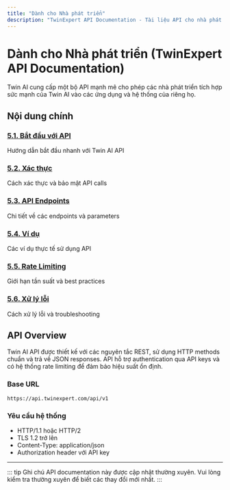 ```yaml
---
title: "Dành cho Nhà phát triển"
description: "TwinExpert API Documentation - Tài liệu API cho nhà phát triển"
---
```


# Dành cho Nhà phát triển (TwinExpert API Documentation)

Twin AI cung cấp một bộ API mạnh mẽ cho phép các nhà phát triển tích hợp sức mạnh của Twin AI vào các ứng dụng và hệ thống của riêng họ.

## Nội dung chính

<div class="grid-container">
  <div class="grid-item">
    <h3><a href="./getting-started">5.1. Bắt đầu với API</a></h3>
    <p>Hướng dẫn bắt đầu nhanh với Twin AI API</p>
  </div>
  
  <div class="grid-item">
    <h3><a href="./authentication">5.2. Xác thực</a></h3>
    <p>Cách xác thực và bảo mật API calls</p>
  </div>
  
  <div class="grid-item">
    <h3><a href="./endpoints">5.3. API Endpoints</a></h3>
    <p>Chi tiết về các endpoints và parameters</p>
  </div>
  
  <div class="grid-item">
    <h3><a href="./examples">5.4. Ví dụ</a></h3>
    <p>Các ví dụ thực tế sử dụng API</p>
  </div>
  
  <div class="grid-item">
    <h3><a href="./rate-limiting">5.5. Rate Limiting</a></h3>
    <p>Giới hạn tần suất và best practices</p>
  </div>
  
  <div class="grid-item">
    <h3><a href="./error-handling">5.6. Xử lý lỗi</a></h3>
    <p>Cách xử lý lỗi và troubleshooting</p>
  </div>
</div>

## API Overview

Twin AI API được thiết kế với các nguyên tắc REST, sử dụng HTTP methods chuẩn và trả về JSON responses. API hỗ trợ authentication qua API keys và có hệ thống rate limiting để đảm bảo hiệu suất ổn định.

### Base URL
```
https://api.twinexpert.com/api/v1
```

### Yêu cầu hệ thống
- HTTP/1.1 hoặc HTTP/2
- TLS 1.2 trở lên
- Content-Type: application/json
- Authorization header với API key

---

::: tip Ghi chú
API documentation này được cập nhật thường xuyên. Vui lòng kiểm tra thường xuyên để biết các thay đổi mới nhất.
:::

